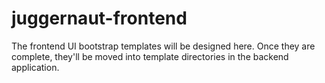 # juggernaut-frontend
The frontend UI bootstrap templates will be designed here. Once they are complete, they'll be moved into template directories in the backend application.
